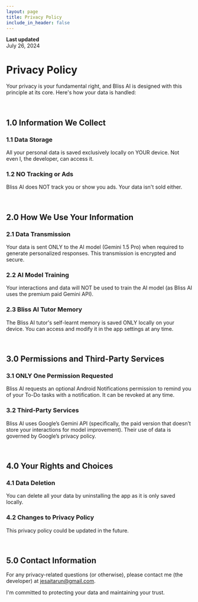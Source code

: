 ```yaml
---
layout: page
title: Privacy Policy
include_in_header: false
---
```


**Last updated**  
July 26, 2024

# Privacy Policy

Your privacy is your fundamental right, and Bliss AI is designed with this principle at its core. Here's how your data is handled:

<br>

## 1.0 Information We Collect

### 1.1 Data Storage
All your personal data is saved exclusively locally on YOUR device. Not even I, the developer, can access it.

### 1.2 NO Tracking or Ads
Bliss AI does NOT track you or show you ads. Your data isn't sold either.

<br>

## 2.0 How We Use Your Information

### 2.1 Data Transmission
Your data is sent ONLY to the AI model (Gemini 1.5 Pro) when required to generate personalized responses. This transmission is encrypted and secure.

### 2.2 AI Model Training
Your interactions and data will NOT be used to train the AI model (as Bliss AI uses the premium paid Gemini API).

### 2.3 Bliss AI Tutor Memory
The Bliss AI tutor's self-learnt memory is saved ONLY locally on your device. You can access and modify it in the app settings at any time.

<br>

## 3.0 Permissions and Third-Party Services

### 3.1 ONLY One Permission Requested
Bliss AI requests an optional Android Notifications permission to remind you of your To-Do tasks with a notification. It can be revoked at any time.

### 3.2 Third-Party Services
Bliss AI uses Google’s Gemini API (specifically, the paid version that doesn’t store your interactions for model improvement). Their use of data is governed by Google’s privacy policy.

<br>

## 4.0 Your Rights and Choices

### 4.1 Data Deletion
You can delete all your data by uninstalling the app as it is only saved locally.

### 4.2 Changes to Privacy Policy
This privacy policy could be updated in the future.

<br>

## 5.0 Contact Information
For any privacy-related questions (or otherwise), please contact me (the developer) at [jesaitarun@gmail.com](mailto:jesaitarun@gmail.com).

I'm committed to protecting your data and maintaining your trust.